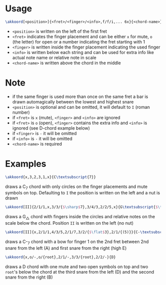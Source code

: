 # Usage

```latex
\akkoord[<position>]{<fret>/<finger>/<info>,f/f/i,... 6x}{<chord-name>}
```

* `<position>` is written on the left of the first fret
* `<fret>` indicates the finger placement and can be either `x` for mute, `o` (the letter) for open or a number indicating the fret starting with 1
* `<finger>` is written inside the finger placement indicating the used finger
* `<info>` is written below each string and can be used for extra info like actual note name or relative note in scale
* `<chord-name>` is written above the chord in the middle

# Note

* if the same finger is used more than once on the same fret a bar is drawn automagically between the lowest and highest snare
* `<position>` is optional and can be omitted, it will default to `I` (roman number)
* if `<fret>` is `x` (mute), `<finger>` and `<info>` are ignored
* if `<fret>` is `o` (open), `<finger>` contains the extra info and `<info>` is ignored
 (see D-chord example below)
* if `<finger>` is `-` it will be omitted
* if `<info>` is `-` it will be omitted
* `<chord-name>` is required

# Examples

```latex
\akkoord{x,3,2,3,1,x}{C\textsubscript{7}}
```
draws a C<sub>7</sub> chord with only circles on the finger placements and mute symbols on top. Defaulting to `I` the position is written on the left and a nut is drawn

```latex
\akkoord[II]{2/1/1,x,3/3/{$\sharp$7},3/4/3,2/2/5,x}{G\textsubscript{$\triangle$}}
```
draws a G<sub>&#9651;</sub> chord with fingers inside the circles and relative notes on the scale below the chord. Position `II` is written on the left (no nut)

```latex
\akkoord[II]{x,2/1/1,4/3/5,2/1/7,3/2/{$\flat$3},2/1/{(5)}}{C-\textsubscript{7}}
```
draws a C-<sub>7</sub> chord with a bow for finger 1 on the 2nd fret between 2nd snare from the left (A) and first snare from the right (high E)

```latex
\akkoord{x,o/-,o/{root},2/1/-,3/3/{root},2/2/-}{D}
```
draws a D chord with one mute and two open symbols on top and two `root`'s below the chord at the third snare from the left (D) and the second snare from the right (B)
